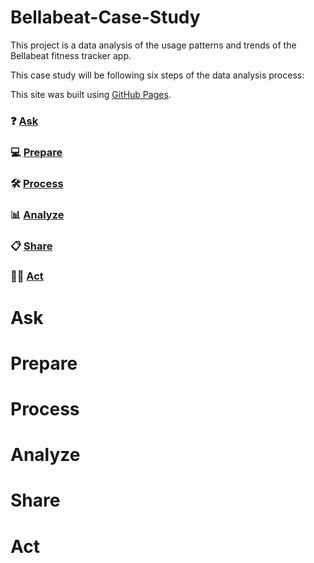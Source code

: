 # Bellabeat-Case-Study
This project is a data analysis of the usage patterns and trends of the Bellabeat fitness tracker app. 


This case study will be following six steps of the data analysis process: 

This site was built using [GitHub Pages](https://pages.github.com/).

### ❓ [Ask](#1-ask)
### 💻 [Prepare](#2-prepare)
### 🛠 [Process](#3-process)
### 📊 [Analyze](#4-analyze)
### 📋 [Share](#5-share)
### 🧗‍♀️ [Act](#6-act)


# Ask
# Prepare
# Process
# Analyze
# Share
# Act
